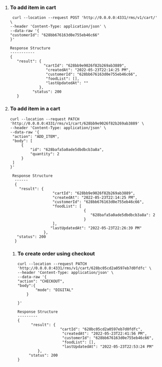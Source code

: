 1. ### To add item in cart
   ```commandline
    curl --location --request POST 'http://0.0.0.0:4331/rms/v1/cart/' \
   --header 'Content-Type: application/json' \
   --data-raw '{
   "customerId": "628bb676163d0e755eb46c66"
   }'   
   ```
   
       Response Structure
       -----------
       {
          "result": {
                      "cartId": "628bb9e9026f82b269ab3889",
                       "createdAt": "2022-05-23T22:14:25 PM",
                       "customerId": "628bb676163d0e755eb46c66",
                       "foodList": [],
                       "lastUpdatedAt": ""
                    },
                 "status": 200
          }

2. ### To add item in a cart
   ```commandline
   curl --location --request PATCH 'http://0.0.0.0:4331/rms/v1/cart/628bb9e9026f82b269ab3889' \
   --header 'Content-Type: application/json' \
   --data-raw '{
    "action": "ADD_ITEM",
    "body": [
        {
            "id": "628bafa5a0ade5dbdbcb3a8a",
            "quantity": 2
        }
    ]
   }'
    ```
    
        Response Structure
         ------
         {
           "result": {
                          "cartId": "628bb9e9026f82b269ab3889",
                          "createdAt": "2022-05-23T22:14:25 PM",
                          "customerId": "628bb676163d0e755eb46c66",
                          "foodList": [
                                        {
                                           "628bafa5a0ade5dbdbcb3a8a": 2
                                        }
                          ],
                         "lastUpdatedAt": "2022-05-23T22:26:39 PM"
                      },
          "status": 200
         }

   1. ### To create order using checkout
       ```
      curl --location --request PATCH 'http://0.0.0.0:4331/rms/v1/cart/628bc05cd2a0597eb7d0fdfc' \
      --header 'Content-Type: application/json' \ 
      --data-raw '{
       "action": "CHECKOUT",
       "body":{
               "mode": "DIGITAL"
           }
    
      }'
       ```
   
          Response Structure
          ---------
          {
                "result": {
                             "cartId": "628bc05cd2a0597eb7d0fdfc",
                              "createdAt": "2022-05-23T22:41:56 PM",
                              "customerId": "628bb676163d0e755eb46c66",
                              "foodList": [],
                              "lastUpdatedAt": "2022-05-23T22:53:24 PM"
                   },
               "status": 200
          }